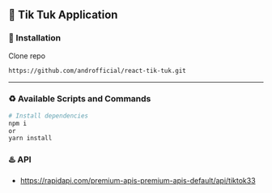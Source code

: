 ## :ghost: Tik Tuk Application

### :link: Installation

Clone repo

```bash
https://github.com/androfficial/react-tik-tuk.git
```
---

### :recycle: Available Scripts and Commands

```bash
# Install dependencies
npm i
or
yarn install
```


### :hotsprings: API

- https://rapidapi.com/premium-apis-premium-apis-default/api/tiktok33
